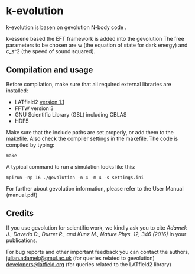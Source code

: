 # k-evolution

k-evolution is basen on gevolution N-body code .

k-essene based the EFT framework is added into the gevolution
The free parameters to be chosen are w (the equation of state for dark energy) and c_s^2 (the speed of sound squared). 


## Compilation and usage

Before compilation, make sure that all required external libraries are
installed:

* LATfield2 [version 1.1](https://github.com/daverio/LATfield2.git)
* FFTW version 3
* GNU Scientific Library (GSL) including CBLAS
* HDF5

Make sure that the include paths are set properly, or add them to the
makefile. Also check the compiler settings in the makefile. The code is
compiled by typing:

    make

A typical command to run a simulation looks like this:

    mpirun -np 16 ./gevolution -n 4 -m 4 -s settings.ini

For further about gevolution information, please refer to the User Manual (manual.pdf)

## Credits

If you use gevolution for scientific work, we kindly ask you to cite
*Adamek J., Daverio D., Durrer R., and Kunz M., Nature Phys. 12, 346 (2016)*
in your publications.

For bug reports and other important feedback you can contact the authors,
julian.adamek@qmul.ac.uk (for queries related to gevolution)
developers@latfield.org (for queries related to the LATfield2 library)

